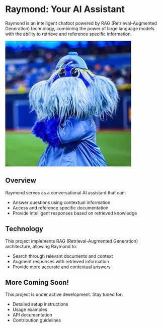 # Raymond: Your AI Assistant

Raymond is an intelligent chatbot powered by RAG (Retrieval-Augmented Generation) technology, combining the power of large language models with the ability to retrieve and reference specific information.

![Raymond AI Assistant](raymond.jpg)

## Overview

Raymond serves as a conversational AI assistant that can:

- Answer questions using contextual information
- Access and reference specific documentation
- Provide intelligent responses based on retrieved knowledge

## Technology

This project implements RAG (Retrieval-Augmented Generation) architecture, allowing Raymond to:

- Search through relevant documents and context
- Augment responses with retrieved information
- Provide more accurate and contextual answers

## More Coming Soon!

This project is under active development. Stay tuned for:

- Detailed setup instructions
- Usage examples
- API documentation
- Contribution guidelines
